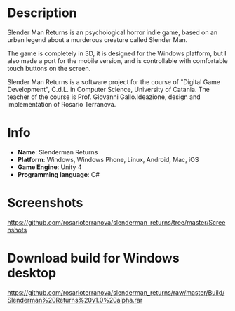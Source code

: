 # Description
Slender Man Returns is an psychological horror indie game, based on an urban legend about a murderous creature called Slender Man.

The game is completely in 3D, it is designed for the Windows platform, but I also made a port for the mobile version, and is controllable with comfortable touch buttons on the screen.

Slender Man Returns is a software project for the course of "Digital Game Development", C.d.L. in Computer Science, University of Catania. The teacher of the course is Prof. Giovanni Gallo.Ideazione, design and implementation of Rosario Terranova.

# Info
- **Name**: Slenderman Returns
- **Platform**: Windows, Windows Phone, Linux, Android, Mac, iOS
- **Game Engine**: Unity 4
- **Programming language**: C#

# Screenshots
https://github.com/rosarioterranova/slenderman_returns/tree/master/Screenshots

# Download build for Windows desktop
https://github.com/rosarioterranova/slenderman_returns/raw/master/Build/Slenderman%20Returns%20v1.0%20alpha.rar
